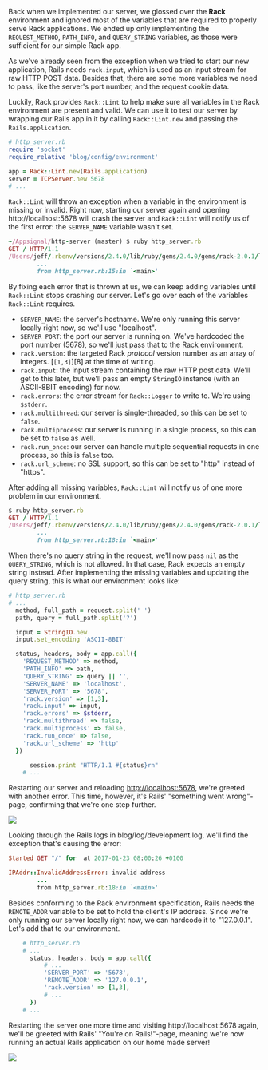 Back when we implemented our server, we glossed over the **Rack** environment and ignored most of the variables that are required to properly serve Rack applications. We ended up only implementing the `REQUEST_METHOD`, `PATH_INFO`, and `QUERY_STRING` variables, as those were sufficient for our simple Rack app.

As we've already seen from the exception when we tried to start our new application, Rails needs `rack.input`, which is used as an input stream for raw HTTP POST data. Besides that, there are some more variables we need to pass, like the server's port number, and the request cookie data.

Luckily, Rack provides `Rack::Lint` to help make sure all variables in the Rack environment are present and valid. We can use it to test our server by wrapping our Rails app in it by calling `Rack::Lint.new` and passing the `Rails.application`.

```ruby
# http_server.rb
require 'socket'
require_relative 'blog/config/environment'

app = Rack::Lint.new(Rails.application)
server = TCPServer.new 5678
# ...
```    

`Rack::Lint` will throw an exception when a variable in the environment is missing or invalid. Right now, starting our server again and opening http://localhost:5678 will crash the server and `Rack::Lint` will notify us of the first error: the `SERVER_NAME` variable wasn't set.

```ruby
~/Appsignal/http-server (master) $ ruby http_server.rb
GET / HTTP/1.1
/Users/jeff/.rbenv/versions/2.4.0/lib/ruby/gems/2.4.0/gems/rack-2.0.1/lib/rack/lint.rb:20:in `assert': env missing required key SERVER_NAME (Rack::Lint::LintError)
        ...
        from http_server.rb:15:in `<main>'
```
 
By fixing each error that is thrown at us, we can keep adding variables until `Rack::Lint` stops crashing our server. Let's go over each of the variables `Rack::Lint` requires.

* `SERVER_NAME`: the server's hostname. We're only running this server locally right now, so we'll use "localhost".
* `SERVER_PORT`: the port our server is running on. We've hardcoded the port number (5678), so we'll just pass that to the Rack environment.
* `rack.version`: the targeted Rack _protocol_ version number as an array of integers. [`[1,3]`][8] at the time of writing.
* `rack.input`: the input stream containing the raw HTTP post data. We'll get to this later, but we'll pass an empty `StringIO` instance (with an ASCII-8BIT encoding) for now.
* `rack.errors`: the error stream for `Rack::Logger` to write to. We're using `$stderr`.
* `rack.multithread`: our server is single-threaded, so this can be set to `false`.
* `rack.multiprocess`: our server is running in a single process, so this can be set to `false` as well.
* `rack.run_once`: our server can handle multiple sequential requests in one process, so this is `false` too.
* `rack.url_scheme`: no SSL support, so this can be set to "http" instead of "https".

After adding all missing variables, `Rack::Lint` will notify us of one more problem in our environment.

```ruby    
$ ruby http_server.rb
GET / HTTP/1.1
/Users/jeff/.rbenv/versions/2.4.0/lib/ruby/gems/2.4.0/gems/rack-2.0.1/lib/rack/lint.rb:20:in `assert': env variable QUERY_STRING has non-string value nil (Rack::Lint::LintError)
        ...
        from http_server.rb:18:in `<main>'
```

When there's no query string in the request, we'll now pass `nil` as the `QUERY_STRING`, which is not allowed. In that case, Rack expects an empty string instead. After implementing the missing variables and updating the query string, this is what our environment looks like:

```ruby
# http_server.rb
# ...
  method, full_path = request.split(' ')
  path, query = full_path.split('?')

  input = StringIO.new
  input.set_encoding 'ASCII-8BIT'

  status, headers, body = app.call({
    'REQUEST_METHOD' => method,
    'PATH_INFO' => path,
    'QUERY_STRING' => query || '',
    'SERVER_NAME' => 'localhost',
    'SERVER_PORT' => '5678',
    'rack.version' => [1,3],
    'rack.input' => input,
    'rack.errors' => $stderr,
    'rack.multithread' => false,
    'rack.multiprocess' => false,
    'rack.run_once' => false,
    'rack.url_scheme' => 'http'
  })

      session.print "HTTP/1.1 #{status}rn"
    # ...
```   

Restarting our server and reloading [http://localhost:5678]({{localhost:5678}}), we're greeted with another error. This time, however, it's Rails' "something went wrong"-page, confirming that we're one step further.

![](https://github.com/Codevolve/next/blob/master/courses/community/Ruby%20Magic/assets/something-went-wrong.png?raw=true)

Looking through the Rails logs in blog/log/development.log, we'll find the exception that's causing the error:

```ruby
Started GET "/" for  at 2017-01-23 08:00:26 +0100

IPAddr::InvalidAddressError: invalid address
        ...
        from http_server.rb:18:in `<main>'
```

Besides conforming to the Rack environment specification, Rails needs the `REMOTE_ADDR` variable to be set to hold the client's IP address. Since we're only running our server locally right now, we can hardcode it to "127.0.0.1". Let's add that to our environment.

```ruby
    # http_server.rb
    # ...
      status, headers, body = app.call({
          # ...
          'SERVER_PORT' => '5678',
          'REMOTE_ADDR' => '127.0.0.1',
          'rack.version' => [1,3],
          # ...
      })
    # ...
```

Restarting the server one more time and visiting  http://localhost:5678 again, we'll be greeted with Rails' "You're on Rails!"-page, meaning we're now running an actual Rails application on our home made server!

![](https://github.com/Codevolve/next/blob/master/courses/community/Ruby%20Magic/assets/youre-on-rails.png?raw=true)

